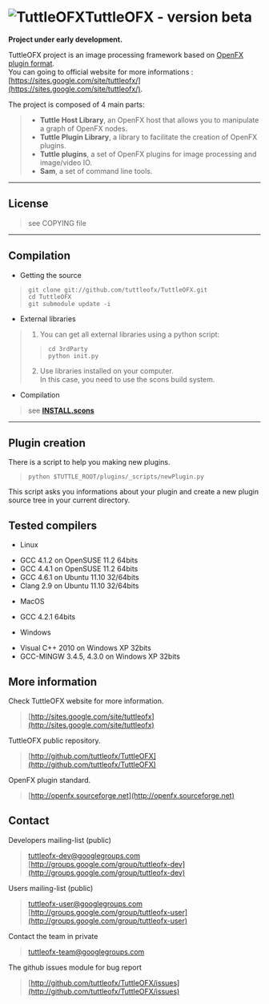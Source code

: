 

![TuttleOFX](https://github.com/tuttleofx/TuttleOFX/raw/master/plugins/_scripts/ImageEffectApi/Resources/L_ProjectName_.png "TuttleOFX")TuttleOFX - version beta
========================
**Project under early development.**
  
TuttleOFX project is an image processing framework based on [OpenFX plugin format](http://openfx.sourceforge.net/).  
You can going to official website for more informations :[https://sites.google.com/site/tuttleofx/](https://sites.google.com/site/tuttleofx/).

The project is composed of 4 main parts:  
> - **Tuttle Host Library**, an OpenFX host that allows you to manipulate a graph of OpenFX nodes.  
> - **Tuttle Plugin Library**, a library to facilitate the creation of OpenFX plugins.  
> - **Tuttle plugins**, a set of OpenFX plugins for image processing and image/video IO.  
> - **Sam**, a set of command line tools.  




___
License
-------
>see COPYING file

___
Compilation
-----------

- Getting the source
>    `git clone git://github.com/tuttleofx/TuttleOFX.git`  
>    `cd TuttleOFX`  
>    `git submodule update -i`  

- External libraries  
> 1. You can get all external libraries using a python script:  
>>    `cd 3rdParty`  
>>    `python init.py`  
>
> 2. Use libraries installed on your computer.  
In this case, you need to use the scons build system.
	
- Compilation
> see [**INSTALL.scons**](https://github.com/tuttleofx/TuttleOFX/blob/master/INSTALL.scons)

___
Plugin creation
---------------

There is a script to help you making new plugins.
> `python $TUTTLE_ROOT/plugins/_scripts/newPlugin.py`  

This script asks you informations about your plugin and create a new plugin source tree in your current directory.


Tested compilers
----------------
- Linux
 + GCC 4.1.2 on OpenSUSE 11.2 64bits
 + GCC 4.4.1 on OpenSUSE 11.2 64bits
 + GCC 4.6.1 on Ubuntu 11.10 32/64bits
 + Clang 2.9 on Ubuntu 11.10 32/64bits
- MacOS
 + GCC 4.2.1 64bits
- Windows
 + Visual C++ 2010 on Windows XP 32bits
 + GCC-MINGW 3.4.5, 4.3.0 on Windows XP 32bits


More information 
----------------
Check TuttleOFX website for more information. 
>[http://sites.google.com/site/tuttleofx](http://sites.google.com/site/tuttleofx)

TuttleOFX public repository.
>[http://github.com/tuttleofx/TuttleOFX](http://github.com/tuttleofx/TuttleOFX)
	
OpenFX plugin standard.
>[http://openfx.sourceforge.net](http://openfx.sourceforge.net)


Contact
-------
Developers mailing-list (public)
> [tuttleofx-dev@googlegroups.com](mailto:tuttleofx-dev@googlegroups.com)  
> [http://groups.google.com/group/tuttleofx-dev](http://groups.google.com/group/tuttleofx-dev)

Users mailing-list (public)
> [tuttleofx-user@googlegroups.com](mailto:tuttleofx-user@googlegroups.com)  
> [http://groups.google.com/group/tuttleofx-user](http://groups.google.com/group/tuttleofx-user)

Contact the team in private
> [tuttleofx-team@googlegroups.com](mailto:tuttleofx-team@googlegroups.com)

The github issues module for bug report
> [http://github.com/tuttleofx/TuttleOFX/issues](http://github.com/tuttleofx/TuttleOFX/issues)
